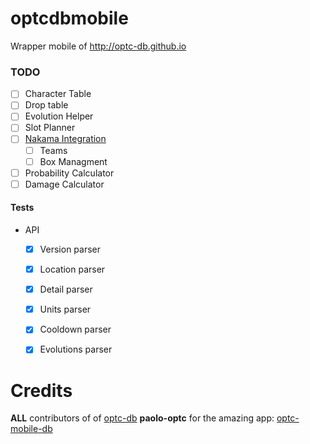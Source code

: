 # optcdbmobile
Wrapper mobile of http://optc-db.github.io

### TODO
- [ ] Character Table
- [ ] Drop table
- [ ] Evolution Helper
- [ ] Slot Planner
- [ ] [Nakama Integration](https://www.nakama.network/about)
  - [ ] Teams
  - [ ] Box Managment
- [ ] Probability Calculator
- [ ] Damage Calculator

#### Tests
- API
  - [x] Version parser
  - [x] Location parser
  - [x] Detail parser
  - [x] Units parser
  - [x] Cooldown parser
  - [x] Evolutions parser
  
  
# Credits
 **ALL** contributors of of [optc-db](http://optc-db.github.io)
 **paolo-optc** for the amazing app: [optc-mobile-db](https://github.com/paolo-optc/optc-mobile-db)
 
